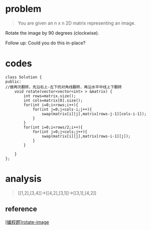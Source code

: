 # problem
>You are given an n x n 2D matrix representing an image.

Rotate the image by 90 degrees (clockwise).

Follow up:
Could you do this in-place?

# codes
```
class Solution {
public:
//做两次翻转，先沿右上-左下的对角线翻转，再沿水平中线上下翻转
    void rotate(vector<vector<int> > &matrix) {
        int rows=matrix.size();
        int cols=matrix[0].size();
        for(int i=0;i<rows;i++){
            for(int j=0;j<cols-i;j++){
                swap(matrix[i][j],matrix[rows-j-1][cols-i-1]);
            }
        }
        for(int i=0;i<rows/2;i++){
            for(int j=0;j<cols;j++){
                swap(matrix[i][j],matrix[rows-i-1][j]);
            }
        }
        
    }
};
```

# analysis
>[[1,2],[3,4]]->[[4,2],[3,1]]->[[3,1],[4,2]]

## reference
[[编程题]rotate-image][1]

[1]: https://www.nowcoder.com/questionTerminal/4018c0c6d15d473e804656afcbc2c501